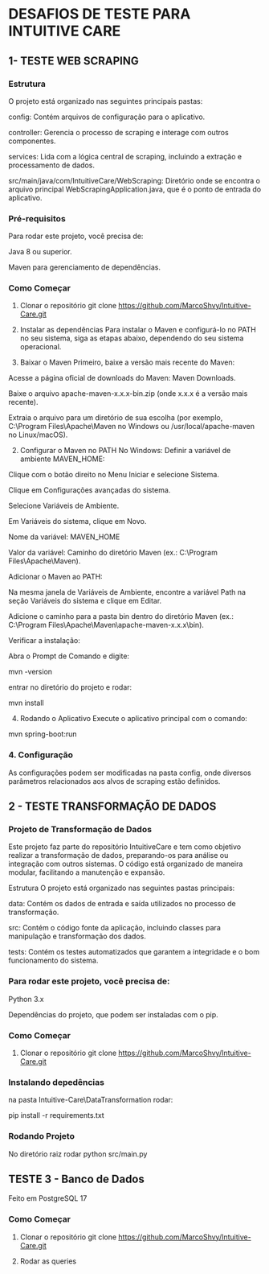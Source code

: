 # DESAFIOS DE TESTE PARA INTUITIVE CARE


## 1- TESTE WEB SCRAPING

### Estrutura
O projeto está organizado nas seguintes principais pastas:

config: Contém arquivos de configuração para o aplicativo.

controller: Gerencia o processo de scraping e interage com outros componentes.

services: Lida com a lógica central de scraping, incluindo a extração e processamento de dados.

src/main/java/com/IntuitiveCare/WebScraping: Diretório onde se encontra o arquivo principal WebScrapingApplication.java, que é o ponto de entrada do aplicativo.

### Pré-requisitos
Para rodar este projeto, você precisa de:

Java 8 ou superior.

Maven para gerenciamento de dependências.

### Como Começar
1. Clonar o repositório
git clone https://github.com/MarcoShvy/Intuitive-Care.git

2. Instalar as dependências
Para instalar o Maven e configurá-lo no PATH no seu sistema, siga as etapas abaixo, dependendo do seu sistema operacional.

1. Baixar o Maven
Primeiro, baixe a versão mais recente do Maven:

Acesse a página oficial de downloads do Maven: Maven Downloads.

Baixe o arquivo apache-maven-x.x.x-bin.zip (onde x.x.x é a versão mais recente).

Extraia o arquivo para um diretório de sua escolha (por exemplo, C:\Program Files\Apache\Maven no Windows ou /usr/local/apache-maven no Linux/macOS).

2. Configurar o Maven no PATH
No Windows:
Definir a variável de ambiente MAVEN_HOME:

Clique com o botão direito no Menu Iniciar e selecione Sistema.

Clique em Configurações avançadas do sistema.

Selecione Variáveis de Ambiente.

Em Variáveis do sistema, clique em Novo.

Nome da variável: MAVEN_HOME

Valor da variável: Caminho do diretório Maven (ex.: C:\Program Files\Apache\Maven).

Adicionar o Maven ao PATH:

Na mesma janela de Variáveis de Ambiente, encontre a variável Path na seção Variáveis do sistema e clique em Editar.

Adicione o caminho para a pasta bin dentro do diretório Maven (ex.: C:\Program Files\Apache\Maven\apache-maven-x.x.x\bin).

Verificar a instalação:

Abra o Prompt de Comando e digite:

mvn -version

entrar no diretório do projeto e rodar:

mvn install

4. Rodando o Aplicativo
Execute o aplicativo principal com o comando:

mvn spring-boot:run
### 4. Configuração
As configurações podem ser modificadas na pasta config, onde diversos parâmetros relacionados aos alvos de scraping estão definidos.

## 2 - TESTE TRANSFORMAÇÃO DE DADOS

### Projeto de Transformação de Dados
Este projeto faz parte do repositório IntuitiveCare e tem como objetivo realizar a transformação de dados, preparando-os para análise ou integração com outros sistemas. O código está organizado de maneira modular, facilitando a manutenção e expansão.

Estrutura
O projeto está organizado nas seguintes pastas principais:

data: Contém os dados de entrada e saída utilizados no processo de transformação.

src: Contém o código fonte da aplicação, incluindo classes para manipulação e transformação dos dados.

tests: Contém os testes automatizados que garantem a integridade e o bom funcionamento do sistema.

### Para rodar este projeto, você precisa de:

Python 3.x

Dependências do projeto, que podem ser instaladas com o pip.


### Como Começar
1. Clonar o repositório
git clone https://github.com/MarcoShvy/Intuitive-Care.git

### Instalando depedências

na pasta Intuitive-Care\DataTransformation rodar:

pip install -r requirements.txt


### Rodando Projeto

No diretório raiz rodar python src/main.py


## TESTE 3 - Banco de Dados
Feito em PostgreSQL 17

### Como Começar
1. Clonar o repositório
git clone https://github.com/MarcoShvy/Intuitive-Care.git

2. Rodar as queries

